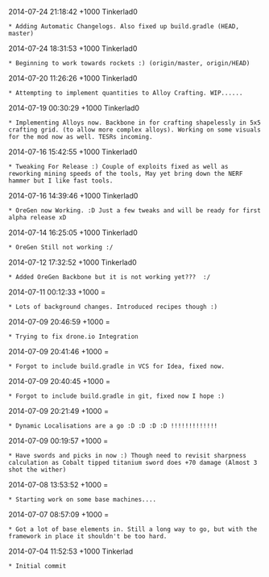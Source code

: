 2014-07-24 21:18:42 +1000 Tinkerlad0 

	* Adding Automatic Changelogs. Also fixed up build.gradle (HEAD, master)

2014-07-24 18:31:53 +1000 Tinkerlad0 

	* Beginning to work towards rockets :) (origin/master, origin/HEAD)

2014-07-20 11:26:26 +1000 Tinkerlad0 

	* Attempting to implement quantities to Alloy Crafting. WIP......

2014-07-19 00:30:29 +1000 Tinkerlad0 

	* Implementing Alloys now. Backbone in for crafting shapelessly in 5x5 crafting grid. (to allow more complex alloys). Working on some visuals for the mod now as well. TESRs incoming.

2014-07-16 15:42:55 +1000 Tinkerlad0 

	* Tweaking For Release :) Couple of exploits fixed as well as reworking mining speeds of the tools, May yet bring down the NERF hammer but I like fast tools.

2014-07-16 14:39:46 +1000 Tinkerlad0 

	* OreGen now Working. :D Just a few tweaks and will be ready for first alpha release xD

2014-07-14 16:25:05 +1000 Tinkerlad0 

	* OreGen Still not working :/

2014-07-12 17:32:52 +1000 Tinkerlad0 

	* Added OreGen Backbone but it is not working yet???  :/

2014-07-11 00:12:33 +1000 = 

	* Lots of background changes. Introduced recipes though :)

2014-07-09 20:46:59 +1000 = 

	* Trying to fix drone.io Integration

2014-07-09 20:41:46 +1000 = 

	* Forgot to include build.gradle in VCS for Idea, fixed now.

2014-07-09 20:40:45 +1000 = 

	* Forgot to include build.gradle in git, fixed now I hope :)

2014-07-09 20:21:49 +1000 = 

	* Dynamic Localisations are a go :D :D :D :D !!!!!!!!!!!!!

2014-07-09 00:19:57 +1000 = 

	* Have swords and picks in now :) Though need to revisit sharpness calculation as Cobalt tipped titanium sword does +70 damage (Almost 3 shot the wither)

2014-07-08 13:53:52 +1000 = 

	* Starting work on some base machines....

2014-07-07 08:57:09 +1000 = 

	* Got a lot of base elements in. Still a long way to go, but with the framework in place it shouldn't be too hard.

2014-07-04 11:52:53 +1000 Tinkerlad 

	* Initial commit

